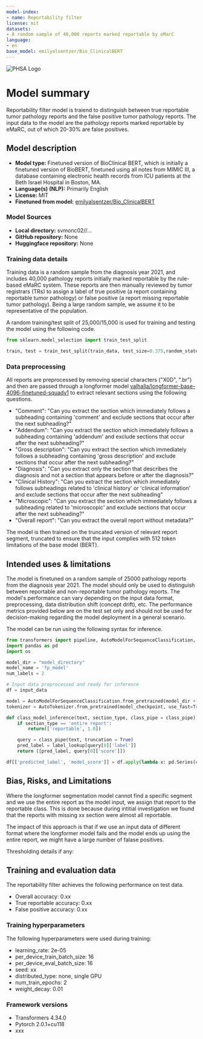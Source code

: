 ```yaml
---
model-index:
- name: Reportability filter
license: mit
datasets:
- A random sample of 40,000 reports marked reportable by eMarC
language:
- en
base_model: emilyalsentzer/Bio_ClinicalBERT
---
```



<img src="http://www.phsa.ca/_layouts/15/CUSTOM/EWI/assets/img/phsa/logo.png" alt="PHSA Logo" style="margin-left:'auto' margin-right:'auto' display:'block'"/>


# Model summary

Reportability filter model is traiend to distinguish between true reportable tumor pathology reports and the false positive tumor pathology reports. 
The input data to the model are the pathology reports marked reportable by eMaRC, out of which 20-30% are false positives.

## Model description

- **Model type:** Finetuned version of BioClinical BERT, which is initially a finetuned version of BioBERT, finetuned using all notes from MIMIC III,
  a database containing electronic health records from ICU patients at the Beth Israel Hospital in Boston, MA.
- **Language(s) (NLP):** Primarily English
- **License:** MIT
- **Finetuned from model:** [emilyalsentzer/Bio_ClinicalBERT](https://huggingface.co/emilyalsentzer/Bio_ClinicalBERT)

### Model Sources

- **Local directory:** svmonc02//...
- **GitHub repository:** None
- **Huggingface repository:** None


### Training data details
Training data is a random sample from the diagnosis year 2021, and includes 40,000 pathology reports initially marked reportable by the rule-based eMaRC system. These reports are then manually reviewed by tumor registrars (TRs) to assign a label of true positive (a report containing reportable tumor pathology) or false positive (a report missing reportable tumor pathology). Being a large random sample, we assume it to be representative of the population.

A random training/test split of 25,000/15,000 is used for training and testing the model using the following code.

```python
from sklearn.model_selection import train_test_split

train, test = train_test_split(train_data, test_size=0.375,random_state=100) 
```

### Data preprocessing
All reports are preprocessed by removing special characters ("X0D", ".br") and then are passed through a longformer model [valhalla/longformer-base-4096-finetuned-squadv1](https://huggingface.co/valhalla/longformer-base-4096-finetuned-squadv1) to extract relevant sections using the following questions.

- "Comment": "Can you extract the section which immediately follows a subheading containing 'comment' and exclude sections that occur after the next subheading?"
- "Addendum": "Can you extract the section which immediately follows a subheading containing 'addendum' and exclude sections that occur after the next subheading?"
- "Gross description": "Can you extract the section which immediately follows a subheading containing 'gross description' and exclude sections that occur after the next subheading?"
- "Diagnosis": "Can you extract only the section that describes the diagnosis and not a section that appears before or after the diagnosis?"
- "Clinical History": "Can you extract the section which immediately follows subheadings related to 'clinical history' or 'clinical information' and exclude sections that occur after the next subheading"
- "Microscopic": "Can you extract the section which immediately follows a subheading related to 'microscopic' and exclude sections that occur after the next subheading?"
- "Overall report": "Can you extract the overall report without metadata?"

The model is then trained on the truncated version of relevant report segment, truncated to ensure that the input complies with 512 token limitations of the base model (BERT). 


## Intended uses & limitations

The model is finetuned on a random sample of 25000 pathology reports from the diagnosis year 2021. The model should only be used to distinguish between reportable and non-reportable tumor pathology reports. The model's performance can vary depending on the input data format, preprocessing, data distribution shift (concept drift), etc. The performance metrics provided below are on the test set only and should not be used for decision-making regarding the model deployment in a general scenario.

The model can be run using the following syntax for inference.

```python
from transformers import pipeline, AutoModelForSequenceClassification, AutoTokenizer
import pandas as pd
import os

model_dir = "model_directory"
model_name = 'fp_model'
num_labels = 2

# Input data preprocessed and ready for inference
df = input_data

model = AutoModelForSequenceClassification.from_pretrained(model_dir + '\\' + model_name , num_labels=num_labels)
tokenizer = AutoTokenizer.from_pretrained(model_checkpoint, use_fast=True, model_max_len = 512)

def class_model_inference(text, section_type, class_pipe = class_pipe):
    if section_type == 'entire report':
        return(['reportable', 1.0])

    query = class_pipe(text, truncation = True)
    pred_label = label_lookup[query[0]['label']]
    return ([pred_label, query[0]['score']])

df[['predicted_label', 'model_score']] = df.apply(lambda x: pd.Series(class_model_inference(text = x['final_text'], section_type=x['section_type'])), axis = 1)
```

## Bias, Risks, and Limitations

Where the longformer segmentation model cannot find a specific segment and we use the entire report as the model input, we assign that report to the reportable class. This is done because during intitial investigation we found that the reports with missing xx section were almost all reportable.

The impact of this approach is that if we use an input data of different format where the longformer model fails and the model ends up using the entire report, we might have a large number of falase positives.


Thresholding details if any:


## Training and evaluation data

The reportability filter achieves the following performance on test data.

- Overall accuracy: 0.xx
- True reportable accuracy: 0.xx
- False positive accuracy: 0.xx


### Training hyperparameters

The following hyperparameters were used during training:

- learning_rate: 2e-05
- per_device_train_batch_size: 16
- per_device_eval_batch_size: 16
- seed: xx
- distributed_type: none, single GPU
- num_train_epochs: 2
- weight_decay: 0.01


### Framework versions

- Transformers 4.34.0
- Pytorch 2.0.1+cu118
- xxx
